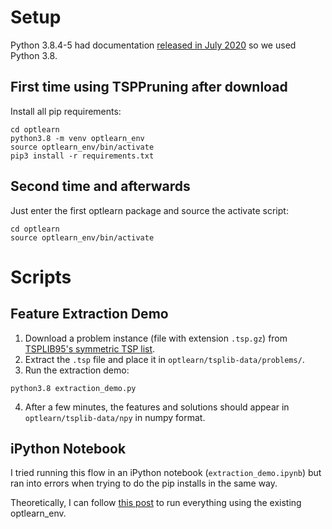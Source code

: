 # Setup
Python 3.8.4-5 had documentation [released in July 2020](https://www.python.org/doc/versions/) so we used Python 3.8.

## First time using TSPPruning after download
Install all pip requirements:
```
cd optlearn
python3.8 -m venv optlearn_env
source optlearn_env/bin/activate
pip3 install -r requirements.txt
```

## Second time and afterwards
Just enter the first optlearn package and source the activate script:
```
cd optlearn
source optlearn_env/bin/activate
```

# Scripts

## Feature Extraction Demo
1. Download a problem instance (file with extension `.tsp.gz`) from [TSPLIB95's symmetric TSP list](http://comopt.ifi.uni-heidelberg.de/software/TSPLIB95/tsp/).
2. Extract the `.tsp` file and place it in `optlearn/tsplib-data/problems/`.
3. Run the extraction demo:
```
python3.8 extraction_demo.py
```
4. After a few minutes, the features and solutions should appear in `optlearn/tsplib-data/npy` in numpy format.

## iPython Notebook
I tried running this flow in an iPython notebook (`extraction_demo.ipynb`) but ran into errors when trying to do the pip installs in the same way.

Theoretically, I can follow [this post](https://stackoverflow.com/a/64105223) to run everything using the existing optlearn_env.